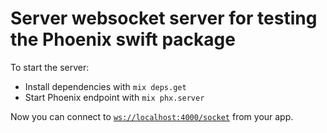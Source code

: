 # Server websocket server for testing the Phoenix swift package

To start the server:

* Install dependencies with `mix deps.get`
* Start Phoenix endpoint with `mix phx.server`

Now you can connect to [`ws://localhost:4000/socket`](ws://localhost:4000/socket) from your app.
